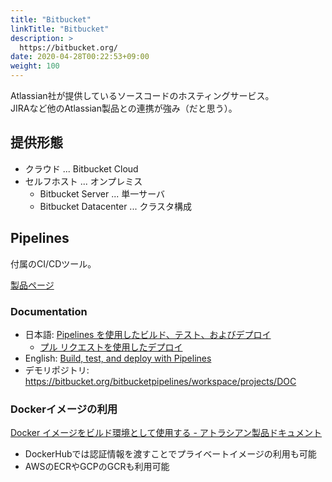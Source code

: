 ```yaml
---
title: "Bitbucket"
linkTitle: "Bitbucket"
description: >
  https://bitbucket.org/
date: 2020-04-28T00:22:53+09:00
weight: 100
---
```


Atlassian社が提供しているソースコードのホスティングサービス。  
JIRAなど他のAtlassian製品との連携が強み（だと思う）。

## 提供形態

- クラウド ... Bitbucket Cloud
- セルフホスト ... オンプレミス
  - Bitbucket Server ... 単一サーバ
  - Bitbucket Datacenter ... クラスタ構成

## Pipelines

付属のCI/CDツール。

[製品ページ](https://www.atlassian.com/ja/software/bitbucket/features/pipelines)

### Documentation

- 日本語: [Pipelines を使用したビルド、テスト、およびデプロイ](https://ja.confluence.atlassian.com/bitbucket/build-test-and-deploy-with-pipelines-792496469.html)
  - [プル リクエストを使用したデプロイ](https://ja.confluence.atlassian.com/bitbucket/deploy-with-pull-requests-856832274.html)
- English: [Build, test, and deploy with Pipelines](https://confluence.atlassian.com/bitbucket/build-test-and-deploy-with-pipelines-792496469.html)
- デモリポジトリ: https://bitbucket.org/bitbucketpipelines/workspace/projects/DOC

### Dockerイメージの利用

[Docker イメージをビルド環境として使用する - アトラシアン製品ドキュメント](https://ja.confluence.atlassian.com/bitbucket/use-docker-images-as-build-environments-792298897.html)

- DockerHubでは認証情報を渡すことでプライベートイメージの利用も可能
- AWSのECRやGCPのGCRも利用可能
